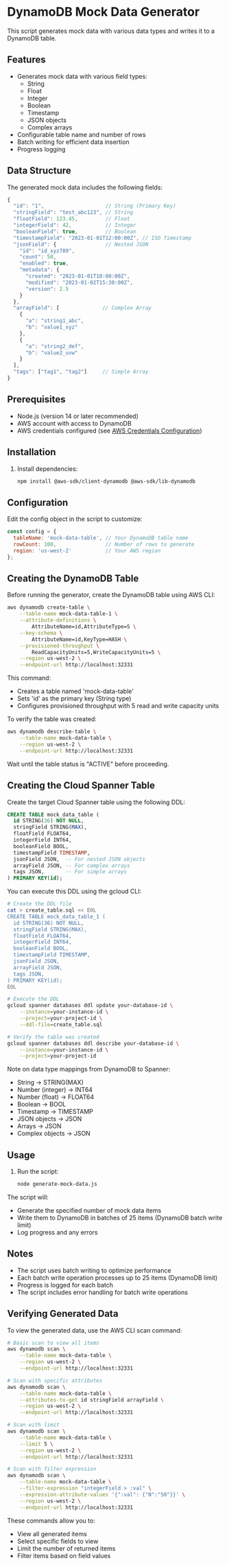 # DynamoDB Mock Data Generator

This script generates mock data with various data types and writes it to a DynamoDB table.

## Features

- Generates mock data with various field types:
  - String
  - Float
  - Integer
  - Boolean
  - Timestamp
  - JSON objects
  - Complex arrays
- Configurable table name and number of rows
- Batch writing for efficient data insertion
- Progress logging

## Data Structure

The generated mock data includes the following fields:

```javascript
{
  "id": "1",                    // String (Primary Key)
  "stringField": "test_abc123", // String
  "floatField": 123.45,         // Float
  "integerField": 42,           // Integer
  "booleanField": true,         // Boolean
  "timestampField": "2023-01-01T12:00:00Z", // ISO Timestamp
  "jsonField": {                // Nested JSON
    "id": "id_xyz789",
    "count": 50,
    "enabled": true,
    "metadata": {
      "created": "2023-01-01T10:00:00Z",
      "modified": "2023-01-02T15:30:00Z",
      "version": 2.5
    }
  },
  "arrayField": [              // Complex Array
    {
      "a": "string1_abc",
      "b": "value1_xyz"
    },
    {
      "a": "string2_def",
      "b": "value2_uvw"
    }
  ],
  "tags": ["tag1", "tag2"]     // Simple Array
}
```

## Prerequisites

- Node.js (version 14 or later recommended)
- AWS account with access to DynamoDB
- AWS credentials configured (see [AWS Credentials Configuration](https://docs.aws.amazon.com/sdk-for-javascript/v3/developer-guide/setting-credentials-node.html))

## Installation

1. Install dependencies:

   ```bash
   npm install @aws-sdk/client-dynamodb @aws-sdk/lib-dynamodb
   ```

## Configuration

Edit the config object in the script to customize:

```javascript
const config = {
  tableName: 'mock-data-table', // Your DynamoDB table name
  rowCount: 100,                // Number of rows to generate
  region: 'us-west-2'           // Your AWS region
};
```

## Creating the DynamoDB Table

Before running the generator, create the DynamoDB table using AWS CLI:

```bash
aws dynamodb create-table \
    --table-name mock-data-table-1 \
    --attribute-definitions \
        AttributeName=id,AttributeType=S \
    --key-schema \
        AttributeName=id,KeyType=HASH \
    --provisioned-throughput \
        ReadCapacityUnits=5,WriteCapacityUnits=5 \
    --region us-west-2 \
    --endpoint-url http://localhost:32331
```

This command:
- Creates a table named 'mock-data-table'
- Sets 'id' as the primary key (String type)
- Configures provisioned throughput with 5 read and write capacity units

To verify the table was created:
```bash
aws dynamodb describe-table \
    --table-name mock-data-table \
    --region us-west-2 \
    --endpoint-url http://localhost:32331
```

Wait until the table status is "ACTIVE" before proceeding.

## Creating the Cloud Spanner Table

Create the target Cloud Spanner table using the following DDL:

```sql
CREATE TABLE mock_data_table (
  id STRING(36) NOT NULL,
  stringField STRING(MAX),
  floatField FLOAT64,
  integerField INT64,
  booleanField BOOL,
  timestampField TIMESTAMP,
  jsonField JSON,  -- For nested JSON objects
  arrayField JSON, -- For complex arrays
  tags JSON,       -- For simple arrays
) PRIMARY KEY(id);
```

You can execute this DDL using the gcloud CLI:

```bash
# Create the DDL file
cat > create_table.sql << EOL
CREATE TABLE mock_data_table_1 (
  id STRING(36) NOT NULL,
  stringField STRING(MAX),
  floatField FLOAT64,
  integerField INT64,
  booleanField BOOL,
  timestampField TIMESTAMP,
  jsonField JSON,
  arrayField JSON,
  tags JSON,
) PRIMARY KEY(id);
EOL

# Execute the DDL
gcloud spanner databases ddl update your-database-id \
    --instance=your-instance-id \
    --project=your-project-id \
    --ddl-file=create_table.sql

# Verify the table was created
gcloud spanner databases ddl describe your-database-id \
    --instance=your-instance-id \
    --project=your-project-id
```

Note on data type mappings from DynamoDB to Spanner:
- String → STRING(MAX)
- Number (integer) → INT64
- Number (float) → FLOAT64
- Boolean → BOOL
- Timestamp → TIMESTAMP
- JSON objects → JSON
- Arrays → JSON
- Complex objects → JSON

## Usage

1. Run the script:

   ```bash
   node generate-mock-data.js
   ```

The script will:
- Generate the specified number of mock data items
- Write them to DynamoDB in batches of 25 items (DynamoDB batch write limit)
- Log progress and any errors

## Notes

- The script uses batch writing to optimize performance
- Each batch write operation processes up to 25 items (DynamoDB limit)
- Progress is logged for each batch
- The script includes error handling for batch write operations

## Verifying Generated Data

To view the generated data, use the AWS CLI scan command:

```bash
# Basic scan to view all items
aws dynamodb scan \
    --table-name mock-data-table \
    --region us-west-2 \
    --endpoint-url http://localhost:32331

# Scan with specific attributes
aws dynamodb scan \
    --table-name mock-data-table \
    --attributes-to-get id stringField arrayField \
    --region us-west-2 \
    --endpoint-url http://localhost:32331

# Scan with limit
aws dynamodb scan \
    --table-name mock-data-table \
    --limit 5 \
    --region us-west-2 \
    --endpoint-url http://localhost:32331

# Scan with filter expression
aws dynamodb scan \
    --table-name mock-data-table \
    --filter-expression "integerField > :val" \
    --expression-attribute-values '{":val": {"N":"50"}}' \
    --region us-west-2 \
    --endpoint-url http://localhost:32331
```

These commands allow you to:
- View all generated items
- Select specific fields to view
- Limit the number of returned items
- Filter items based on field values
